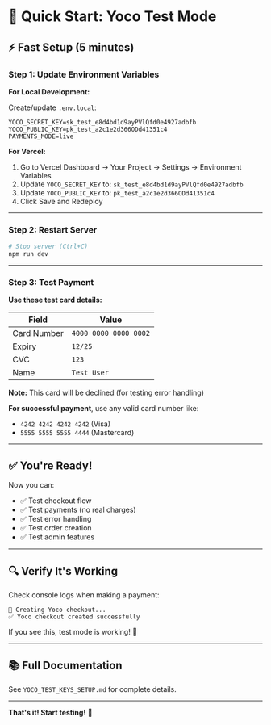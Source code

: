 # 🚀 Quick Start: Yoco Test Mode

## ⚡ Fast Setup (5 minutes)

### Step 1: Update Environment Variables

**For Local Development:**

Create/update `.env.local`:
```env
YOCO_SECRET_KEY=sk_test_e8d4bd1d9ayPVlQfd0e4927adbfb
YOCO_PUBLIC_KEY=pk_test_a2c1e2d366ODd41351c4
PAYMENTS_MODE=live
```

**For Vercel:**
1. Go to Vercel Dashboard → Your Project → Settings → Environment Variables
2. Update `YOCO_SECRET_KEY` to: `sk_test_e8d4bd1d9ayPVlQfd0e4927adbfb`
3. Update `YOCO_PUBLIC_KEY` to: `pk_test_a2c1e2d366ODd41351c4`
4. Click Save and Redeploy

---

### Step 2: Restart Server

```bash
# Stop server (Ctrl+C)
npm run dev
```

---

### Step 3: Test Payment

**Use these test card details:**

| Field | Value |
|-------|-------|
| Card Number | `4000 0000 0000 0002` |
| Expiry | `12/25` |
| CVC | `123` |
| Name | `Test User` |

**Note:** This card will be declined (for testing error handling)

**For successful payment**, use any valid card number like:
- `4242 4242 4242 4242` (Visa)
- `5555 5555 5555 4444` (Mastercard)

---

## ✅ You're Ready!

Now you can:
- ✅ Test checkout flow
- ✅ Test payments (no real charges)
- ✅ Test error handling
- ✅ Test order creation
- ✅ Test admin features

---

## 🔍 Verify It's Working

Check console logs when making a payment:
```
🔗 Creating Yoco checkout...
✅ Yoco checkout created successfully
```

If you see this, test mode is working! 🎉

---

## 📚 Full Documentation

See `YOCO_TEST_KEYS_SETUP.md` for complete details.

---

**That's it! Start testing!** 🚀

